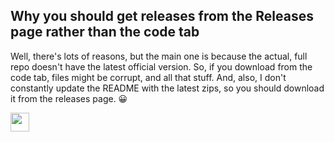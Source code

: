 ## Why you should get releases from the Releases page rather than the code tab
Well, there's lots of reasons, but the main one is because the actual, full repo doesn't have the latest official version. So, if you download from the code tab, files might be corrupt, and all that stuff. And, also, I don't constantly update the README with the latest zips, so you should download it from the releases page. 😀

<a href = "https://github.com/aarikpokras/spectacleos"><img src = "https://i.ibb.co/tCh8H8W/iconmonstr-home-6.png" width = "30" /></a>
